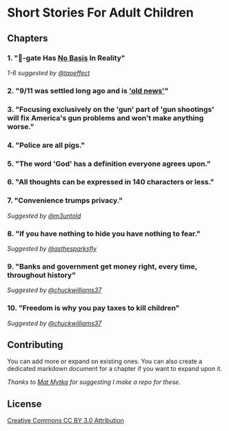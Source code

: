 # Short Stories For Adult Children

## Chapters

### 1. "🍕-gate Has [No Basis](https://www.youtube.com/watch?v=yP1MtaSIePk) In Reality"

*1-6 suggested by [@taoeffect](https://twitter.com/taoeffect/status/929158802804416512)*

### 2. "9/11 was settled long ago and is ['old news'](https://twitter.com/AE911Truth/status/906640874737561600)"

### 3. "Focusing exclusively on the 'gun' part of 'gun shootings' will fix America's gun problems and won't make anything worse."

### 4. "Police are all pigs."

### 5. "The word 'God' has a definition everyone agrees upon."

### 6. "All thoughts can be expressed in 140 characters or less."

### 7. "Convenience trumps privacy."

*Suggested by [@m3untold](https://twitter.com/m3untold/status/929177074539012097)*

### 8. "If you have nothing to hide you have nothing to fear."

*Suggested by [@asthesparksfly](https://twitter.com/asthesparksfly/status/929183608094330880)*

### 9. "Banks and government get money right, every time, throughout history"

*Suggested by [@chuckwilliams37](https://twitter.com/chuckwilliams37/status/929187812418650112)*

### 10. "Freedom is why you pay taxes to kill children"

*Suggested by [@chuckwilliams37](https://twitter.com/chuckwilliams37/status/929187812418650112)*

## Contributing

You can add more or expand on existing ones. You can also create a dedicated markdown document for a chapter if you want to expand upon it.

*Thanks to [Mat Mytka‏](https://twitter.com/m3untold/status/929177537573351424) for suggesting I make a repo for these.*

## License

[Creative Commons CC BY 3.0 Attribution](https://creativecommons.org/licenses/by/3.0/us/)
